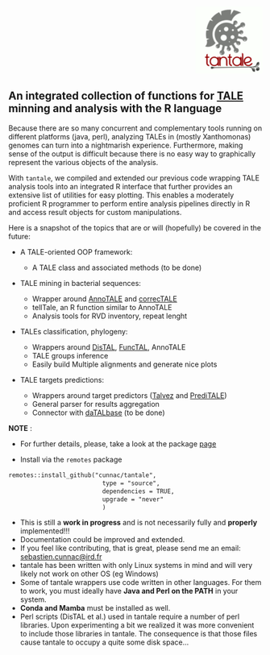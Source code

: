 <p align="right">
  <img src="./man/figures/tantale_logo_small.gif">

## An integrated collection of functions for [TALE](https://en.wikipedia.org/wiki/Transcription_activator-like_effector) minning and analysis with the R language


Because there are so many concurrent and complementary tools running on different platforms (java, perl), analyzing TALEs in (mostly Xanthomonas) genomes can turn into a nightmarish experience. Furthermore, making sense of the output is difficult because there is no easy way to graphically represent the various objects of the analysis.

With `tantale`, we compiled and extended our previous code wrapping TALE analysis tools into an integrated R interface that further provides an extensive list of utilities for easy plotting. This enables a moderately proficient R programmer to perform entire analysis pipelines directly in R and access result objects for custom manipulations.

Here is a snapshot of the topics that are or will (hopefully) be covered in the future:


- A TALE-oriented OOP framework:
    - A TALE class and associated methods (to be done)


- TALE mining in bacterial sequences:
    - Wrapper around [AnnoTALE](https://doi.org/10.1038/srep21077) and [correcTALE](https://doi.org/10.1186/s12864-023-09228-1)
    - tellTale, an R function similar to AnnoTALE
    - Analysis tools for RVD inventory, repeat lenght


- TALEs classification, phylogeny:
    - Wrappers around [DisTAL](https://doi.org/10.3389/fpls.2015.00545), [FuncTAL](https://doi.org/10.3389/fpls.2015.00545), AnnoTALE
    - TALE groups inference
    - Easily build Multiple alignments and generate nice plots


- TALE targets predictions:
    - Wrappers around target predictors ([Talvez](https://doi.org/10.1371/journal.pone.0068464) and [PrediTALE](https://doi.org/10.1371/journal.pcbi.1007206))
    - General parser for results aggregation
    - Connector with [daTALbase](https://doi.org/10.1094/MPMI-06-17-0153-FI) (to be done)



**NOTE** :

- For further details, please, take a look at the package [page](https://scunnac.github.io/tantale)

- Install via the `remotes` package

```
remotes::install_github("cunnac/tantale",
                          type = "source",
                          dependencies = TRUE,
                          upgrade = "never"
                          )
```

- This is still a **work in progress** and is not necessarily fully and **properly** implemented!!!
- Documentation could be improved and extended.
- If you feel like contributing, that is great, please send me an email: sebastien.cunnac@ird.fr
- tantale has been written with only Linux systems in mind and will very likely not work on other OS (eg Windows)
- Some of tantale wrappers use code written in other languages. For them to work, you must ideally have **Java and Perl on the PATH** in your system.
- **Conda and Mamba** must be installed as well.
- Perl scripts (DisTAL et al.) used in tantale require a number of perl libraries. Upon experimenting a bit we realized it was more convenient to include those libraries in tantale. The consequence is that those files cause tantale to occupy a quite some disk space...
    
    

